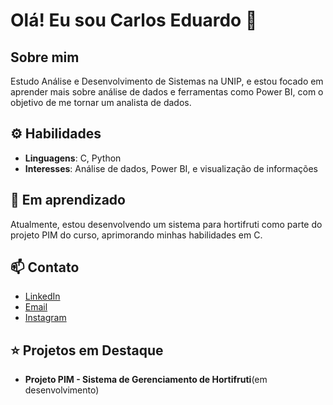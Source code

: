 # Olá! Eu sou **Carlos Eduardo** 👋

## Sobre mim
Estudo Análise e Desenvolvimento de Sistemas na UNIP, e estou focado em aprender mais sobre análise de dados e ferramentas como Power BI, com o objetivo de me tornar um analista de dados.

## ⚙️ Habilidades
- **Linguagens**: C, Python
- **Interesses**: Análise de dados, Power BI, e visualização de informações

## 🌱 Em aprendizado
Atualmente, estou desenvolvendo um sistema para hortifruti como parte do projeto PIM do curso, aprimorando minhas habilidades em C.

## 📫 Contato
- [LinkedIn](www.linkedin.com/in/carlos-eduardo-4a593323a)
- [Email](mailto:carlos.eduardo.dev1@gmail.com)
- [Instagram](https://www.instagram.com/carlos_.dev)

## ⭐ Projetos em Destaque
- **Projeto PIM - Sistema de Gerenciamento de Hortifruti**(em desenvolvimento)




